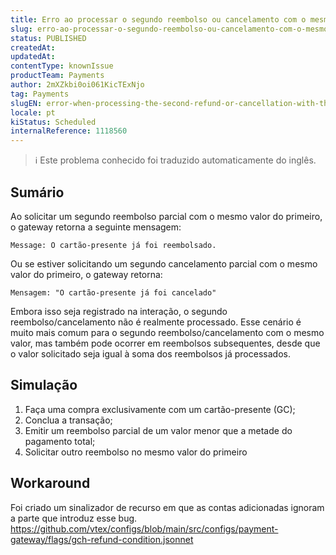 ```yaml
---
title: Erro ao processar o segundo reembolso ou cancelamento com o mesmo valor do primeiro
slug: erro-ao-processar-o-segundo-reembolso-ou-cancelamento-com-o-mesmo-valor-do-primeiro
status: PUBLISHED
createdAt: 
updatedAt: 
contentType: knownIssue
productTeam: Payments
author: 2mXZkbi0oi061KicTExNjo
tag: Payments
slugEN: error-when-processing-the-second-refund-or-cancellation-with-the-same-value-as-the-first
locale: pt
kiStatus: Scheduled
internalReference: 1118560
---
```


>ℹ️ Este problema conhecido foi traduzido automaticamente do inglês.

## Sumário


Ao solicitar um segundo reembolso parcial com o mesmo valor do primeiro, o gateway retorna a seguinte mensagem:

    Message: O cartão-presente já foi reembolsado.


Ou se estiver solicitando um segundo cancelamento parcial com o mesmo valor do primeiro, o gateway retorna:

    Mensagem: "O cartão-presente já foi cancelado"


Embora isso seja registrado na interação, o segundo reembolso/cancelamento não é realmente processado.
Esse cenário é muito mais comum para o segundo reembolso/cancelamento com o mesmo valor, mas também pode ocorrer em reembolsos subsequentes, desde que o valor solicitado seja igual à soma dos reembolsos já processados.
## Simulação



1. Faça uma compra exclusivamente com um cartão-presente (GC);
2. Conclua a transação;
3. Emitir um reembolso parcial de um valor menor que a metade do pagamento total;
4. Solicitar outro reembolso no mesmo valor do primeiro
## Workaround


Foi criado um sinalizador de recurso em que as contas adicionadas ignoram a parte que introduz esse bug.
https://github.com/vtex/configs/blob/main/src/configs/payment-gateway/flags/gch-refund-condition.jsonnet


